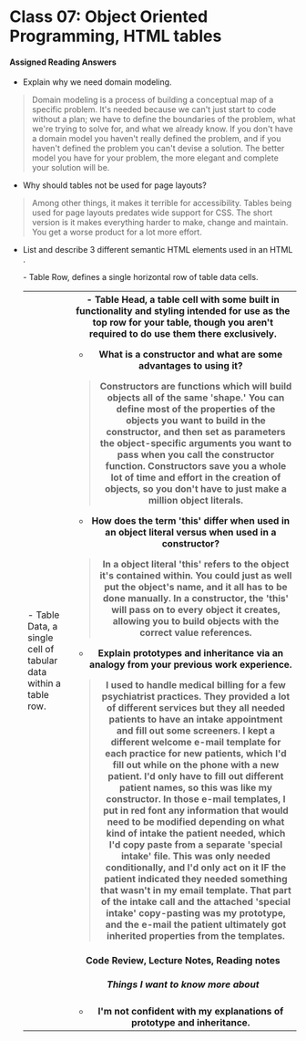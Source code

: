 # Class 07: Object Oriented Programming, HTML tables


#### Assigned Reading Answers


- Explain why we need domain modeling.

> Domain modeling is a process of building a conceptual map of a specific problem.  It's needed because we can't just start to code without a plan; we have to define the boundaries of the problem, what we're trying to solve for, and what we already know.  If you don't have a domain model you haven't really defined the problem, and if you haven't defined the problem you can't devise a solution.  The better model you have for your problem, the more elegant and complete your solution will be.


- Why should tables not be used for page layouts?

> Among other things, it makes it terrible for accessibility.  Tables being used for page layouts predates wide support for CSS.  The short version is it makes everything harder to make, change and maintain.  You get a worse product for a lot more effort.

- List and describe 3 different semantic HTML elements used in an HTML <table>.

> <tr> - Table Row, defines a single horizontal row of table data cells.
> <td> - Table Data, a single cell of tabular data within a table row.
> <th> - Table Head, a table cell with some built in functionality and styling intended for use as the top row for your table, though you aren't required to do use them there exclusively.

- What is a constructor and what are some advantages to using it?

> Constructors are functions which will build objects all of the same 'shape.'  You can define most of the properties of the objects you want to build in the constructor, and then set as parameters the object-specific arguments you want to pass when you call the constructor function.  Constructors save you a whole lot of time and effort in the creation of objects, so you don't have to just make a million object literals.

- How does the term 'this' differ when used in an object literal versus when used in a constructor?

> In a object literal 'this' refers to the object it's contained within.  You could just as well put the object's name, and it all has to be done manually.  In a constructor, the 'this' will pass on to every object it creates, allowing you to build objects with the correct value references.

- Explain prototypes and inheritance via an analogy from your previous work experience.

> I used to handle medical billing for a few psychiatrist practices.  They provided a lot of different services but they all needed patients to have an intake appointment and fill out some screeners.  I kept a different welcome e-mail template for each practice for new patients, which I'd fill out while on the phone with a new patient.  I'd only have to fill out different patient names, so this was like my constructor.  In those e-mail templates, I put in red font any information that would need to be modified depending on what kind of intake the patient needed, which I'd copy paste from a separate 'special intake' file.  This was only needed conditionally, and I'd only act on it IF the patient indicated they needed something that wasn't in my email template.  That part of the intake call and the attached 'special intake' copy-pasting was my prototype, and the e-mail the patient ultimately got inherited properties from the templates. 


#### Code Review, Lecture Notes, Reading notes



##### Things I want to know more about

- I'm not confident with my explanations of prototype and inheritance.